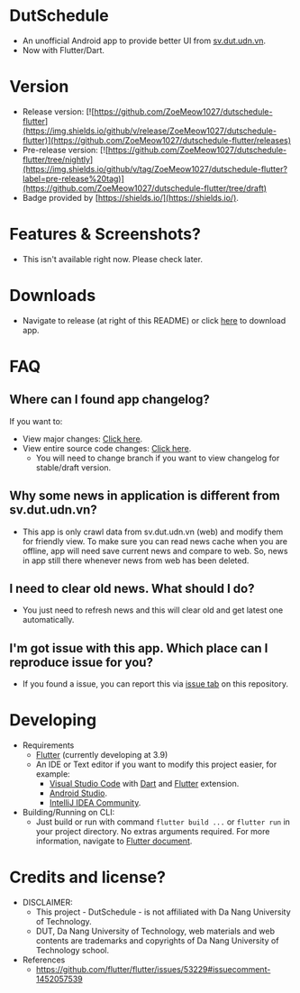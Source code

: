 # DutSchedule

- An unofficial Android app to provide better UI from [sv.dut.udn.vn](http://sv.dut.udn.vn).
- Now with Flutter/Dart.

# Version
- Release version: [![https://github.com/ZoeMeow1027/dutschedule-flutter](https://img.shields.io/github/v/release/ZoeMeow1027/dutschedule-flutter)](https://github.com/ZoeMeow1027/dutschedule-flutter/releases)
- Pre-release version: [![https://github.com/ZoeMeow1027/dutschedule-flutter/tree/nightly](https://img.shields.io/github/v/tag/ZoeMeow1027/dutschedule-flutter?label=pre-release%20tag)](https://github.com/ZoeMeow1027/dutschedule-flutter/tree/draft)
- Badge provided by [https://shields.io/](https://shields.io/).

# Features & Screenshots?
- This isn't available right now. Please check later.

# Downloads
- Navigate to release (at right of this README) or click [here](https://github.com/ZoeMeow1027/dutschedule-flutter/releases) to download app.

# FAQ

## Where can I found app changelog?
If you want to:
- View major changes: [Click here](CHANGELOG.md).
- View entire source code changes: [Click here](https://github.com/ZoeMeow1027/dutschedule-flutter/commits).
  - You will need to change branch if you want to view changelog for stable/draft version.

## Why some news in application is different from sv.dut.udn.vn?
- This app is only crawl data from sv.dut.udn.vn (web) and modify them for friendly view. To make sure you can read news cache when you are offline, app will need save current news and compare to web. So, news in app still there whenever news from web has been deleted.

## I need to clear old news. What should I do?
- You just need to refresh news and this will clear old and get latest one automatically.

## I'm got issue with this app. Which place can I reproduce issue for you?
- If you found a issue, you can report this via [issue tab](https://github.com/ZoeMeow1027/dutschedule-flutter/issues) on this repository.

# Developing
- Requirements
  - [Flutter](https://flutter.dev/) (currently developing at 3.9)
  - An IDE or Text editor if you want to modify this project easier, for example:
    - [Visual Studio Code](https://code.visualstudio.com/) with [Dart](https://marketplace.visualstudio.com/items?itemName=Dart-Code.dart-code) and [Flutter](https://marketplace.visualstudio.com/items?itemName=Dart-Code.flutter) extension.
    - [Android Studio](https://developer.android.com/studio).
    - [IntelliJ IDEA Community](https://www.jetbrains.com/idea/).
- Building/Running on CLI:
  - Just build or run with command `flutter build ...` or `flutter run` in your project directory. No extras arguments required. For more information, navigate to [Flutter document](https://docs.flutter.dev/).

# Credits and license?
<!-- - License: [**MIT**](LICENSE) -->
- DISCLAIMER:
  - This project - DutSchedule - is not affiliated with Da Nang University of Technology.
  - DUT, Da Nang University of Technology, web materials and web contents are trademarks and copyrights of Da Nang University of Technology school.
- References
  - https://github.com/flutter/flutter/issues/53229#issuecomment-1452057539
